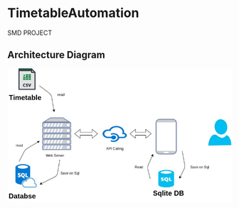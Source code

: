 # TimetableAutomation
SMD PROJECT

## Architecture Diagram
![alt text](https://github.com/zilehuda/TimeTableAutomationServer/blob/master/architecture.jpg)

